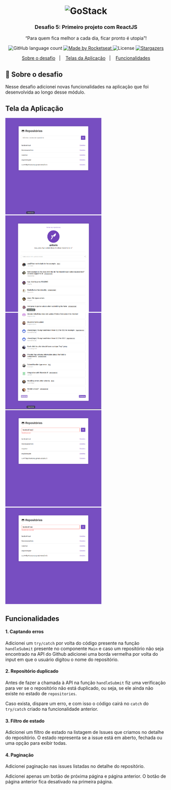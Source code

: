 <h1 align="center">
    <img alt="GoStack" src="https://rocketseat-cdn.s3-sa-east-1.amazonaws.com/bootcamp-header.png" width="200px" />
</h1>

<h3 align="center">
  Desafio 5: Primeiro projeto com ReactJS
</h3>

<p align="center">“Para quem fica melhor a cada dia, ficar pronto é utopia”!</blockquote>

<p align="center">
  <img alt="GitHub language count" src="https://img.shields.io/github/languages/count/rocketseat/bootcamp-gostack-desafio-05?color=%2304D361">

  <a href="https://rocketseat.com.br">
    <img alt="Made by Rocketseat" src="https://img.shields.io/badge/made%20by-Rocketseat-%2304D361">
  </a>

  <img alt="License" src="https://img.shields.io/badge/license-MIT-%2304D361">

  <a href="https://github.com/Rocketseat/bootcamp-gostack-desafio-05/stargazers">
    <img alt="Stargazers" src="https://img.shields.io/github/stars/rocketseat/bootcamp-gostack-desafio-05?style=social">
  </a>
</p>

<p align="center">
  <a href="#rocket-sobre-o-desafio">Sobre o desafio</a>&nbsp;&nbsp;&nbsp;|&nbsp;&nbsp;&nbsp;
  <a href="#tela-da-aplicação">Telas da Aplicação</a>&nbsp;&nbsp;&nbsp;|&nbsp;&nbsp;&nbsp;
  <a href="#funcionalidades">Funcionalidades</a>
</p>

## :rocket: Sobre o desafio

Nesse desafio adicionei novas funcionalidades na aplicação que foi desenvolvida ao longo desse módulo.

## Tela da Aplicação
<img src=".github/1.png " alt="Kitten"
	title="A cute kitten" width="300" height="300" />
  <img src=".github/2.png " alt="Kitten"
	title="A cute kitten" width="300" height="300" />
  <img src=".github/3.png " alt="Kitten"
	title="A cute kitten" width="300" height="300" />
  <img src=".github/4.png " alt="Kitten"
	title="A cute kitten" width="300" height="300" />
  <img src=".github/5.png " alt="Kitten"
	title="A cute kitten" width="300" height="300" />


## Funcionalidades

#### 1. Captando erros

Adicionei um `try/catch` por volta do código presente na função `handleSubmit` presente no componente `Main` e caso um repositório não seja encontrado na API do Github adicionei uma borda vermelha por volta do input em que o usuário digitou o nome do repositório.

#### 2. Repositório duplicado

Antes de fazer a chamada à API na função `handleSubmit` fiz uma verificação para ver se o repositório não está duplicado, ou seja, se ele ainda não existe no estado de `repositories`.

Caso exista, dispare um erro, e com isso o código cairá no `catch` do `try/catch` criado na funcionalidade anterior.

#### 3. Filtro de estado

Adicionei um filtro de estado na listagem de Issues que criamos no detalhe do repositório. O estado representa se a issue está em aberto, fechada ou uma opção para exibir todas.

#### 4. Paginação

Adicionei paginação nas issues listadas no detalhe do repositório.

Adicionei apenas um botão de próxima página e página anterior. O botão de página anterior fica desativado na primeira página.

